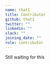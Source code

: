```yaml
---
name: that1
title: Contributor
github: that1
twitter: ""
linkedin: ""
slack: ""
joining_date: ""
role: contributor
---
```


Still waiting for this
